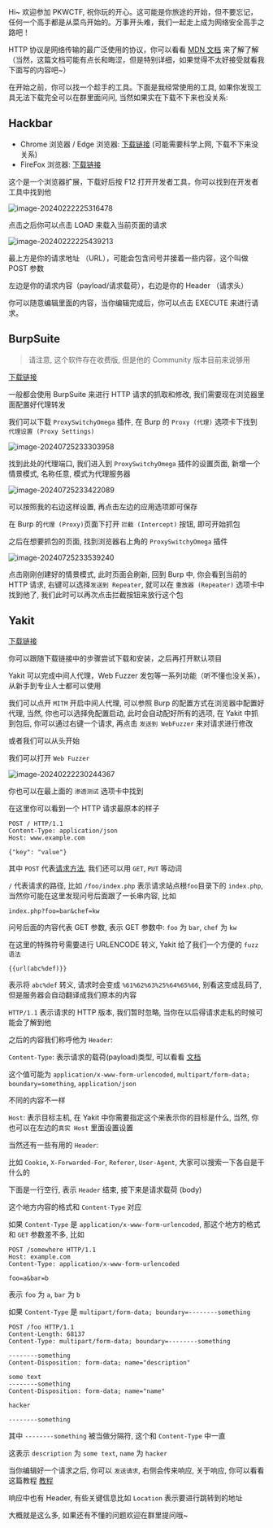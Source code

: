 Hi~ 欢迎参加 PKWCTF, 祝你玩的开心。这可能是你旅途的开始，但不要忘记，任何一个高手都是从菜鸟开始的。万事开头难，我们一起走上成为网络安全高手<!-- 黑客 -->之路吧！

HTTP 协议是网络传输的最广泛使用的协议，你可以看看 [MDN 文档](https://developer.mozilla.org/zh-CN/docs/Web/HTTP/Messages) 来了解了解（当然，这篇文档可能有点长和晦涩，但是特别详细，如果觉得不太好接受就看我下面写的内容吧~）

在开始之前，你可以找一个趁手的工具。下面是我经常使用的工具, 如果你发现工具无法下载完全可以在群里面问问, 当然如果实在下载不下来也没关系:

## Hackbar

* Chrome 浏览器 / Edge 浏览器: [下载链接](https://chrome.google.com/webstore/detail/ginpbkfigcoaokgflihfhhmglmbchinc) (可能需要科学上网, 下载不下来没关系)
* FireFox 浏览器: [下载链接](https://addons.mozilla.org/en-US/firefox/addon/hackbar-free/)

这个是一个浏览器扩展，下载好后按 F12 打开开发者工具，你可以找到在开发者工具中找到他

![image-20240222225316478](https://s2.loli.net/2024/02/22/3tEBfOKAQcXLuRY.png)

点击之后你可以点击 LOAD 来载入当前页面的请求

![image-20240222225439213](https://s2.loli.net/2024/02/22/yrx8qbAv3QEMKZ9.png)

最上方是你的请求地址 （URL），可能会包含问号并接着一些内容，这个叫做 POST 参数

左边是你的请求内容（payload/请求载荷），右边是你的 Header （请求头）

你可以随意编辑里面的内容，当你编辑完成后，你可以点击 EXECUTE 来进行请求。



## BurpSuite

> 请注意, 这个软件存在收费版, 但是他的 Community 版本目前来说够用

[下载链接](https://portswigger.net/burp/releases/community/latest)

一般都会使用 BurpSuite 来进行 HTTP 请求的抓取和修改, 我们需要现在浏览器里面配置好代理转发

我们可以下载 `ProxySwitchyOmega` 插件, 在 Burp 的 `Proxy (代理)` 选项卡下找到 `代理设置 (Proxy Settings)`

![image-20240725233303958](https://s2.loli.net/2024/07/25/QBgfKJPd2CZyGql.png)

找到此处的代理端口, 我们进入到 `ProxySwitchyOmega` 插件的设置页面, 新增一个情景模式, 名称任意, 模式为代理服务器

![image-20240725233422089](https://s2.loli.net/2024/07/25/I325eZAWpR4DuK9.png)

可以按照我的右边这样设置, 再点击左边的应用选项即可保存

在 Burp 的`代理 (Proxy)`页面下打开 `拦截 (Intercept)` 按钮, 即可开始抓包

之后在想要抓包的页面, 找到浏览器右上角的 `ProxySwitchyOmega` 插件

![image-20240725233539240](https://s2.loli.net/2024/07/25/516xCRscWIjkYfP.png)

点击刚刚创建好的情景模式, 此时页面会刷新, 回到 Burp 中, 你会看到当前的 HTTP 请求, 右键可以选择`发送到 Repeater`, 就可以在 `重放器 (Repeater)` 选项卡中找到他了, 我们此时可以再次点击拦截按钮来放行这个包

## Yakit

[下载链接](https://www.yaklang.io/products/download_and_install/)

你可以跟随下载链接中的步骤尝试下载和安装，之后再打开默认项目

Yakit 可以完成中间人代理，Web Fuzzer 发包等一系列功能（听不懂也没关系），从新手到专业人士都可以使用

我们可以点开 `MITM` 开启中间人代理, 可以参照 Burp 的配置方式在浏览器中配置好代理, 当然, 你也可以选择免配置启动, 此时会自动配好所有的选项, 在 Yakit 中抓到包后, 你可以通过右键一个请求, 再点击 `发送到 WebFuzzer` 来对请求进行修改

或者我们可以从头开始

我们可以打开 `Web Fuzzer`

![image-20240222230244367](https://s2.loli.net/2024/02/22/8rtdg19VlbPU3ye.png)

你也可以在最上面的 `渗透测试` 选项卡中找到

在这里你可以看到一个 HTTP 请求最原本的样子

```http
POST / HTTP/1.1
Content-Type: application/json
Host: www.example.com

{"key": "value"}
```

其中 `POST` 代表[请求方法](https://developer.mozilla.org/zh-CN/docs/Web/HTTP/Methods), 我们还可以用 `GET`, `PUT` 等动词



`/` 代表请求的路径, 比如 `/foo/index.php` 表示请求站点根`foo`目录下的 `index.php`, 当然你可能在这里发现问号后面跟了一长串内容, 比如

```
index.php?foo=bar&chef=kw
```

问号后面的内容代表 GET 参数, 表示 GET 参数中: `foo` 为 `bar`, `chef` 为 `kw`

在这里的特殊符号需要进行 URLENCODE 转义, Yakit 给了我们一个方便的 `fuzz 语法`

```
{{url(abc%def)}}
```

表示将 `abc%def` 转义, 请求时会变成 `%61%62%63%25%64%65%66`, 别看这变成乱码了,但是服务器会自动翻译成我们原本的内容



`HTTP/1.1` 表示请求的 HTTP 版本, 我们暂时忽略, 当你在以后得请求走私的时候可能会了解到他



之后的内容我们称呼他为 `Header`:



`Content-Type`: 表示请求的载荷(payload)类型, 可以看看 [文档](https://developer.mozilla.org/zh-CN/docs/Web/HTTP/Headers/Content-Type)

这个值可能为 `application/x-www-form-urlencoded`, `multipart/form-data; boundary=something`, `application/json`

不同的内容不一样



`Host`: 表示目标主机, 在 Yakit 中你需要指定这个来表示你的目标是什么, 当然, 你也可以在左边的`真实 Host` 里面设置设置



当然还有一些有用的 `Header`:

比如 `Cookie`, `X-Forwarded-For`, `Referer`, `User-Agent`, 大家可以搜索一下各自是干什么的



下面是一行空行, 表示 `Header` 结束, 接下来是请求载荷 (body)



这个地方内容的格式和 `Content-Type` 对应



如果 `Content-Type` 是 `application/x-www-form-urlencoded`, 那这个地方的格式和 `GET` 参数差不多, 比如

```http
POST /somewhere HTTP/1.1
Host: example.com
Content-Type: application/x-www-form-urlencoded

foo=a&bar=b
```

表示 `foo` 为 `a`, `bar` 为 `b`



如果 `Content-Type` 是 `multipart/form-data; boundary=--------something`

```http
POST /foo HTTP/1.1
Content-Length: 68137
Content-Type: multipart/form-data; boundary=--------something

--------something
Content-Disposition: form-data; name="description"

some text
--------something
Content-Disposition: form-data; name="name"

hacker

--------something
```

其中 `--------something` 被当做分隔符, 这个和 `Content-Type` 中一直

这表示 `description` 为 `some text`,  `name` 为 `hacker`





当你编辑好一个请求之后, 你可以 `发送请求`, 右侧会传来响应, 关于响应, 你可以看看这篇教程 [教程](https://www.runoob.com/http/http-tutorial.html)

响应中也有 Header, 有些关键信息比如 `Location` 表示要进行跳转到的地址

大概就是这么多, 如果还有不懂的问题欢迎在群里提问哦~